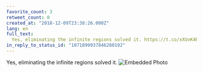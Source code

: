 ```yaml
---
favorite_count: 3
retweet_count: 0
created_at: "2018-12-09T23:38:26.000Z"
lang: en
full_text:
  Yes, eliminating the infinite regions solved it. https://t.co/xXUvK4PiHt
in_reply_to_status_id: "1071899937846280192"
---
```


Yes, eliminating the infinite regions solved it.
![Embedded Photo](https://twitter-media-coderbyheart.s3.eu-north-1.amazonaws.com/1071911983505641473-DuAyNy0W0AE_geA.jpg)
